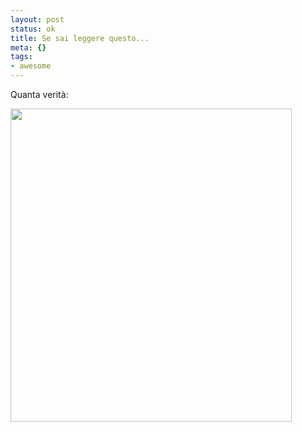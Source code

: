 ```yaml
--- 
layout: post
status: ok
title: Se sai leggere questo...
meta: {}
tags: 
- awesome
---
```

Quanta verità:  
  
<a href='http://fast.mgpf.it//need_laid_2.jpg'><img src="http://fast.mgpf.it//need_laid_2.jpg" alt="" title="need_laid_2" width="450" height="501" class="aligncenter size-full wp-image-705" /></a>
  
 
